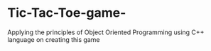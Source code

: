 # Tic-Tac-Toe-game-
Applying the principles of Object Oriented Programming using C++ language on creating this game

